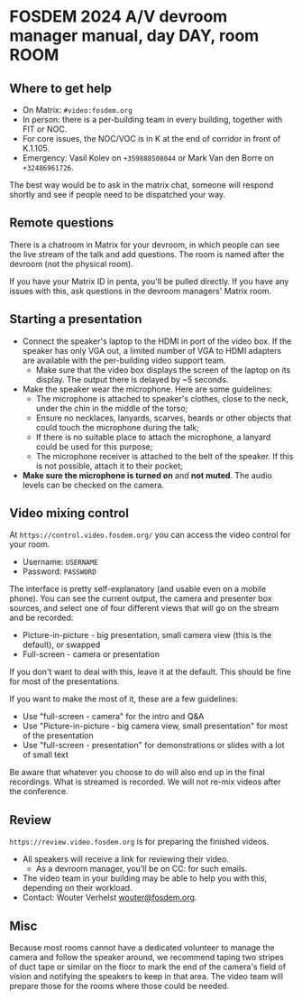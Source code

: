 # FOSDEM 2024 A/V devroom manager manual, day DAY, room ROOM
## Where to get help

* On Matrix: `#video:fosdem.org`
* In person: there is a per-building team in every building, together with FIT or NOC.
* For core issues, the NOC/VOC is in K at the end of corridor in front of K.1.105.
* Emergency: Vasil Kolev on `+359888508044` or Mark Van den Borre on `+32486961726`.

The best way would be to ask in the matrix chat, someone will respond shortly and see if people need to be dispatched your way.

## Remote questions

There is a chatroom in Matrix for your devroom, in which people can see the live stream of the talk and add questions. The room is named after the devroom (not the physical room).

If you have your Matrix ID in penta, you'll be pulled directly. If you have any issues with this, ask questions in the devroom managers' Matrix room.

## Starting a presentation

* Connect the speaker's laptop to the HDMI in port of the video box. If the speaker has only VGA out, a limited number of VGA to HDMI adapters are available with the per-building video support team.
	* Make sure that the video box displays the screen of the laptop on its display. The output there is delayed by ~5 seconds.
* Make the speaker wear the microphone. Here are some guidelines:
	* The microphone is attached to speaker's clothes, close to the neck, under the chin in the middle of the torso;
	* Ensure no necklaces, lanyards, scarves, beards or other objects that could touch the microphone during the talk;
	* If there is no suitable place to attach the microphone, a lanyard could be used for this purpose;
	* The microphone receiver is attached to the belt of the speaker. If this is not possible, attach it to their pocket;
* **Make sure the microphone is turned on** and **not muted**. The audio levels can be checked on the camera.

## Video mixing control

At `https://control.video.fosdem.org/` you can access the video control for your room.

* Username: `USERNAME`
* Password: `PASSWORD`

The interface is pretty self-explanatory (and usable even on a mobile phone). You can see the current output, the camera and presenter box sources, and select one of four different views that will go on the stream and be recorded:

* Picture-in-picture - big presentation, small camera view (this is the default), or swapped
* Full-screen - camera or presentation

If you don't want to deal with this, leave it at the default. This should be fine for most of the presentations.

If you want to make the most of it, these are a few guidelines:

* Use "full-screen - camera" for the intro and Q&A
* Use "Picture-in-picture - big camera view, small presentation" for most of the presentation
* Use "full-screen - presentation" for demonstrations or slides with a lot of small text

Be aware that whatever you choose to do will also end up in the final recordings. What is streamed is recorded. We will not re-mix videos after the conference.

## Review

`https://review.video.fosdem.org` is for preparing the finished videos.

* All speakers will receive a link for reviewing their video.
	* As a devroom manager, you'll be on CC: for such emails.
* The video team in your building may be able to help you with this, depending on their workload.
* Contact: Wouter Verhelst <wouter@fosdem.org>.

## Misc

Because most rooms cannot have a dedicated volunteer to manage the camera and follow the speaker around, we recommend taping two stripes of duct tape or similar on the floor to mark the end of the camera's field of vision and notifying the speakers to keep in that area. The video team will prepare those for the rooms where those could be needed.
